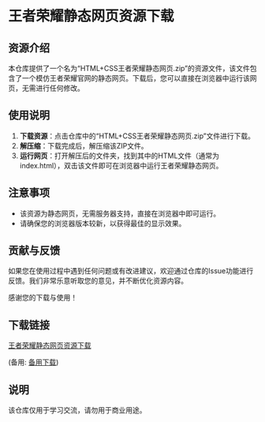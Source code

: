 # 王者荣耀静态网页资源下载

## 资源介绍

本仓库提供了一个名为“HTML+CSS王者荣耀静态网页.zip”的资源文件，该文件包含了一个模仿王者荣耀官网的静态网页。下载后，您可以直接在浏览器中运行该网页，无需进行任何修改。

## 使用说明

1. **下载资源**：点击仓库中的“HTML+CSS王者荣耀静态网页.zip”文件进行下载。
2. **解压缩**：下载完成后，解压缩该ZIP文件。
3. **运行网页**：打开解压后的文件夹，找到其中的HTML文件（通常为index.html），双击该文件即可在浏览器中运行王者荣耀静态网页。

## 注意事项

- 该资源为静态网页，无需服务器支持，直接在浏览器中即可运行。
- 请确保您的浏览器版本较新，以获得最佳的显示效果。

## 贡献与反馈

如果您在使用过程中遇到任何问题或有改进建议，欢迎通过仓库的Issue功能进行反馈。我们非常乐意听取您的意见，并不断优化资源内容。

感谢您的下载与使用！

## 下载链接
[王者荣耀静态网页资源下载](https://pan.quark.cn/s/2ee3cd06977e) 

(备用: [备用下载](https://pan.baidu.com/s/1SI3TLdMf-ROZD0oHPzqcNQ?pwd=1234))

## 说明

该仓库仅用于学习交流，请勿用于商业用途。
